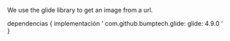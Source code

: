 We use the glide library to get an image from a url.

dependencias {
  implementación ' com.github.bumptech.glide: glide: 4.9.0 ' 
}
